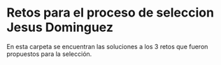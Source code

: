 # Retos para el proceso de seleccion Jesus Dominguez
En esta carpeta se encuentran las soluciones a los 3 retos que fueron propuestos para la selección.
